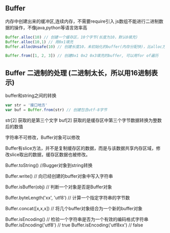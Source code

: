 ## Buffer 
内存中创建出来的缓冲区,连续内存，不需要require引入
js数组不能进行二进制数据的操作，不像java,python等语言效率高

```js
Buffer.alloc(10) // 创建一个缓存区，10个字节(长度为10，默认0填充)
Buffer.alloc(10,1) // 用0x1填充
Buffer.allocUnsafe(10) // 创建长度10，未初始化的buffer(内存分配快)，比alloc方法快，返回的buffer可能有旧数据，需要用fill()或write()重写

Buffer.from([1, 2, 3]) // 创建0x1 0x2 0x3填充的buffer, 可以用for of遍历
```


## Buffer 二进制的处理 (二进制太长，所以用16进制表示)

buffer和string之间的转换
```js
var str = '接口地方'
var buf = Buffer.from(str) // 创建包含utf-8字节
```

str[2] 获取的是第三个文字
buf[2] 获取的是缓存区中第三个字节数据转换为整数后的数值

字符串不可修改，Buffer对象可以修改

Buffer有slice方法，并不是复制缓存区的数据，而是与该数据共享内存区域，修改slice取出的数据，缓存区数据也被修改。

Buffer.toString()   //Bugger对象到string转换

Buffer.write() // 向已经创建的buffer对象中写入字符串


Buffer.isBuffer(obj) // 判断一个对象是否是Buffer对象

Buffer.byteLength('xx', 'utf8') // 计算一个指定字符串的字节数

Buffer.concat([x,x,x]) // 将几个buffer对象结合为一个新的buffer对象

Buffer.isEncoding() // 检验一个字符串是否为一个有效的编码格式字符串
Buffer.isEncoding('utf8') // true
Buffer.isEncoding('utf8xx')  // false
